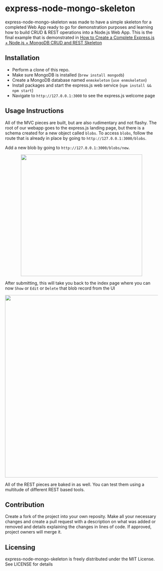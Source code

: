 express-node-mongo-skeleton
======================
express-node-mongo-skeleton was made to have a simple skeleton for a completed Web App ready to go for demonstration purposes and learning how to build CRUD & REST operations into a Node.js Web App. This is the final example that is demonstrated in [How to Create a Complete Express.js + Node.js + MongoDB CRUD and REST Skeleton](https://www.airpair.com/javascript/complete-expressjs-nodejs-mongodb-crud-skeleton)

## Installation
- Perform a clone of this repo. 
- Make sure MongoDB is installed (`brew install mongodb`)
- Create a MongoDB database named `enmskeleton` (`use enmskeleton`)
- Install packages and start the express.js web service (`npm install && npm start`)
- Navigate to `http://127.0.0.1:3000` to see the express.js welcome page

## Usage Instructions
All of the MVC pieces are built, but are also rudimentary and not flashy. The root of our webapp goes to the express.js landing page, but there is a schema created for a new object called `blobs`. To access `blobs`, follow the route that is already in place by going to `http://127.0.0.1:3000/blobs`.

Add a new blob by going to `http://127.0.0.1:3000/blobs/new`. 
<center><img src="https://s3.amazonaws.com/kennyonetime/blob_new.png" width="400"></center>

After submitting, this will take you back to the index page where you can now `Show` or `Edit` or `Delete` that blob record from the UI
<center><img src="https://s3.amazonaws.com/kennyonetime/blob_all.png" width="600"></center>

All of the REST pieces are baked in as well. You can test them using a multitude of different REST based tools.

## Contribution
Create a fork of the project into your own reposity. Make all your necessary changes and create a pull request with a description on what was added or removed and details explaining the changes in lines of code. If approved, project owners will merge it.

Licensing
---------
express-node-mongo-skeleton is freely distributed under the MIT License. See LICENSE for details



######